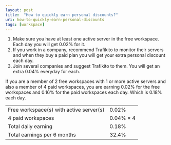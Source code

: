 ```yaml
---
layout: post
title:  "How to quickly earn personal discounts?"
uri: how-to-quickly-earn-personal-discounts
tags: [workspace]
---
```


1.  Make sure you have at least one active server in the free workspace. Each day you will get 0.02% for it.
2.  If you work in a company, recommend Trafikito to monitor their servers and when they buy a paid plan you will get your extra personal discount each day.
3.  Join several companies and suggest Trafikito to them. You will get an extra 0.04% everyday for each.

<!-- more -->

If you are a member of 2 free workspaces with 1 or more active servers and also a member of 4 paid workspaces, you are earning 0.02% for the free workspaces and 0.16% for the paid workspaces each day. Which is 0.18% each day.

<table class="mdl-data-table mdl-shadow--2dp">
    <tr>
        <td class="mdl-data-table__cell--non-numeric">Free workspace(s) with active server(s)</td>
        <td class="mdl-data-table__cell--non-numeric">0.02%</td>
    </tr>
    <tr>
        <td class="mdl-data-table__cell--non-numeric">4 paid workspaces</td>
        <td class="mdl-data-table__cell--non-numeric">0.04% × 4</td>
    </tr>
    <tr>
        <td class="mdl-data-table__cell--non-numeric">Total daily earning</td>
        <td class="mdl-data-table__cell--non-numeric">0.18%</td>
    </tr>
    <tr>
        <td class="mdl-data-table__cell--non-numeric">Total earnings per 6 months</td>
        <td class="mdl-data-table__cell--non-numeric">32.4%</td>
    </tr>
</table>
